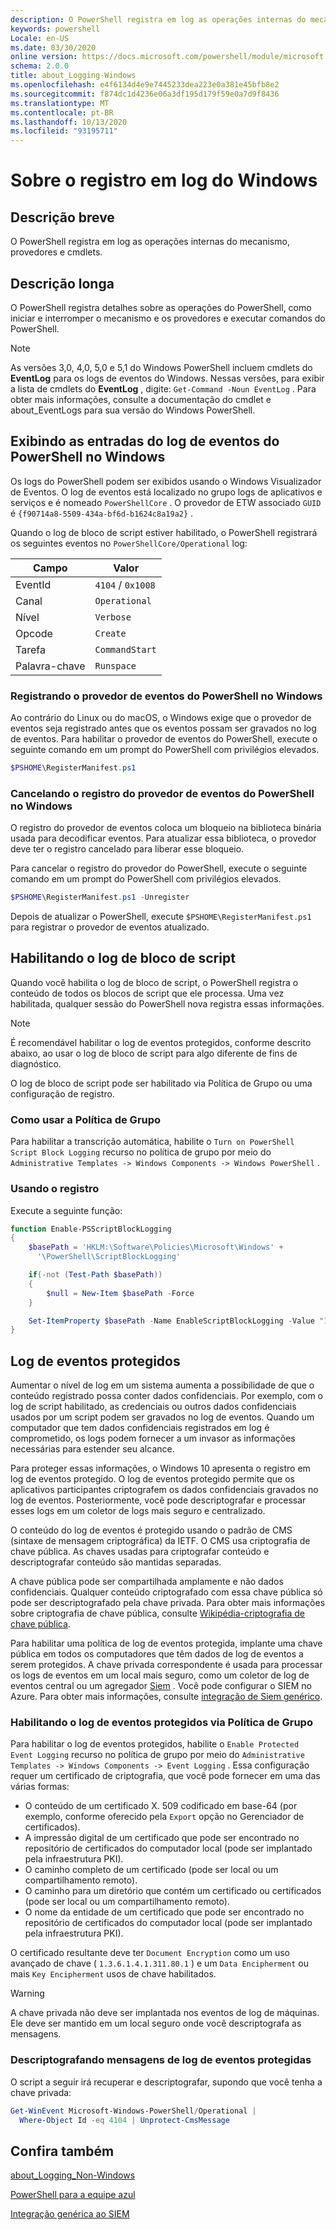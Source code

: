 ```yaml
---
description: O PowerShell registra em log as operações internas do mecanismo, provedores e cmdlets.
keywords: powershell
Locale: en-US
ms.date: 03/30/2020
online version: https://docs.microsoft.com/powershell/module/microsoft.powershell.core/about/about_logging_windows?view=powershell-6&WT.mc_id=ps-gethelp
schema: 2.0.0
title: about_Logging-Windows
ms.openlocfilehash: e4f6134d4e9e7445233dea223e0a381e45bfb8e2
ms.sourcegitcommit: f874dc1d4236e06a3df195d179f59e0a7d9f8436
ms.translationtype: MT
ms.contentlocale: pt-BR
ms.lasthandoff: 10/13/2020
ms.locfileid: "93195711"
---
```

# <a name="about-logging-windows"></a>Sobre o registro em log do Windows

## <a name="short-description"></a>Descrição breve

O PowerShell registra em log as operações internas do mecanismo, provedores e cmdlets.

## <a name="long-description"></a>Descrição longa

O PowerShell registra detalhes sobre as operações do PowerShell, como iniciar e interromper o mecanismo e os provedores e executar comandos do PowerShell.

> [!NOTE]
> As versões 3,0, 4,0, 5,0 e 5,1 do Windows PowerShell incluem cmdlets do **EventLog** para os logs de eventos do Windows. Nessas versões, para exibir a lista de cmdlets do **EventLog** , digite: `Get-Command -Noun EventLog` . Para obter mais informações, consulte a documentação do cmdlet e about_EventLogs para sua versão do Windows PowerShell.

## <a name="viewing-the-powershell-event-log-entries-on-windows"></a>Exibindo as entradas do log de eventos do PowerShell no Windows

Os logs do PowerShell podem ser exibidos usando o Windows Visualizador de Eventos. O log de eventos está localizado no grupo logs de aplicativos e serviços e é nomeado `PowerShellCore` . O provedor de ETW associado `GUID` é `{f90714a8-5509-434a-bf6d-b1624c8a19a2}` .

Quando o log de bloco de script estiver habilitado, o PowerShell registrará os seguintes eventos no `PowerShellCore/Operational` log:

|Campo| Valor|
|-|-|
|EventId|`4104` / `0x1008`|
|Canal|`Operational`|
|Nível|`Verbose`|
|Opcode|`Create`|
|Tarefa|`CommandStart`|
|Palavra-chave|`Runspace`|

### <a name="registering-the-powershell-event-provider-on-windows"></a>Registrando o provedor de eventos do PowerShell no Windows

Ao contrário do Linux ou do macOS, o Windows exige que o provedor de eventos seja registrado antes que os eventos possam ser gravados no log de eventos. Para habilitar o provedor de eventos do PowerShell, execute o seguinte comando em um prompt do PowerShell com privilégios elevados.

```powershell
$PSHOME\RegisterManifest.ps1
```

### <a name="unregistering-the-powershell-event-provider-on-windows"></a>Cancelando o registro do provedor de eventos do PowerShell no Windows

O registro do provedor de eventos coloca um bloqueio na biblioteca binária usada para decodificar eventos. Para atualizar essa biblioteca, o provedor deve ter o registro cancelado para liberar esse bloqueio.

Para cancelar o registro do provedor do PowerShell, execute o seguinte comando em um prompt do PowerShell com privilégios elevados.

```powershell
$PSHOME\RegisterManifest.ps1 -Unregister
```

Depois de atualizar o PowerShell, execute `$PSHOME\RegisterManifest.ps1` para registrar o provedor de eventos atualizado.

## <a name="enabling-script-block-logging"></a>Habilitando o log de bloco de script

Quando você habilita o log de bloco de script, o PowerShell registra o conteúdo de todos os blocos de script que ele processa. Uma vez habilitada, qualquer sessão do PowerShell nova registra essas informações.

> [!NOTE]
> É recomendável habilitar o log de eventos protegidos, conforme descrito abaixo, ao usar o log de bloco de script para algo diferente de fins de diagnóstico.

O log de bloco de script pode ser habilitado via Política de Grupo ou uma configuração de registro.

### <a name="using-group-policy"></a>Como usar a Política de Grupo

Para habilitar a transcrição automática, habilite o `Turn on PowerShell Script Block
Logging` recurso no política de grupo por meio do `Administrative Templates -> Windows
Components -> Windows PowerShell` .

### <a name="using-the-registry"></a>Usando o registro

Execute a seguinte função:

```powershell
function Enable-PSScriptBlockLogging
{
    $basePath = 'HKLM:\Software\Policies\Microsoft\Windows' +
      '\PowerShell\ScriptBlockLogging'

    if(-not (Test-Path $basePath))
    {
        $null = New-Item $basePath -Force
    }

    Set-ItemProperty $basePath -Name EnableScriptBlockLogging -Value "1"
}
```

## <a name="protected-event-logging"></a>Log de eventos protegidos

Aumentar o nível de log em um sistema aumenta a possibilidade de que o conteúdo registrado possa conter dados confidenciais. Por exemplo, com o log de script habilitado, as credenciais ou outros dados confidenciais usados por um script podem ser gravados no log de eventos. Quando um computador que tem dados confidenciais registrados em log é comprometido, os logs podem fornecer a um invasor as informações necessárias para estender seu alcance.

Para proteger essas informações, o Windows 10 apresenta o registro em log de eventos protegido.
O log de eventos protegido permite que os aplicativos participantes criptografem os dados confidenciais gravados no log de eventos. Posteriormente, você pode descriptografar e processar esses logs em um coletor de logs mais seguro e centralizado.

O conteúdo do log de eventos é protegido usando o padrão de CMS (sintaxe de mensagem criptográfica) da IETF. O CMS usa criptografia de chave pública. As chaves usadas para criptografar conteúdo e descriptografar conteúdo são mantidas separadas.

A chave pública pode ser compartilhada amplamente e não dados confidenciais. Qualquer conteúdo criptografado com essa chave pública só pode ser descriptografado pela chave privada. Para obter mais informações sobre criptografia de chave pública, consulte [Wikipédia-criptografia de chave pública](https://en.wikipedia.org/wiki/Public-key_cryptography).

Para habilitar uma política de log de eventos protegida, implante uma chave pública em todos os computadores que têm dados de log de eventos a serem protegidos. A chave privada correspondente é usada para processar os logs de eventos em um local mais seguro, como um coletor de log de eventos central ou um agregador [Siem][] . Você pode configurar o SIEM no Azure. Para obter mais informações, consulte [integração de Siem genérico](/cloud-app-security/siem).

### <a name="enabling-protected-event-logging-via-group-policy"></a>Habilitando o log de eventos protegidos via Política de Grupo

Para habilitar o log de eventos protegidos, habilite o `Enable Protected Event Logging` recurso no política de grupo por meio do `Administrative Templates -> Windows Components
-> Event Logging` . Essa configuração requer um certificado de criptografia, que você pode fornecer em uma das várias formas:

- O conteúdo de um certificado X. 509 codificado em base-64 (por exemplo, conforme oferecido pela `Export` opção no Gerenciador de certificados).
- A impressão digital de um certificado que pode ser encontrado no repositório de certificados do computador local (pode ser implantado pela infraestrutura PKI).
- O caminho completo de um certificado (pode ser local ou um compartilhamento remoto).
- O caminho para um diretório que contém um certificado ou certificados (pode ser local ou um compartilhamento remoto).
- O nome da entidade de um certificado que pode ser encontrado no repositório de certificados do computador local (pode ser implantado pela infraestrutura PKI).

O certificado resultante deve ter `Document Encryption` como um uso avançado de chave ( `1.3.6.1.4.1.311.80.1` ) e um `Data Encipherment` ou mais `Key
Encipherment` usos de chave habilitados.

> [!WARNING]
> A chave privada não deve ser implantada nos eventos de log de máquinas. Ele deve ser mantido em um local seguro onde você descriptografa as mensagens.

### <a name="decrypting-protected-event-logging-messages"></a>Descriptografando mensagens de log de eventos protegidas

O script a seguir irá recuperar e descriptografar, supondo que você tenha a chave privada:

```powershell
Get-WinEvent Microsoft-Windows-PowerShell/Operational |
  Where-Object Id -eq 4104 | Unprotect-CmsMessage
```

## <a name="see-also"></a>Confira também

[about_Logging_Non-Windows](about_Logging_Non-Windows.md)

[PowerShell para a equipe azul](https://devblogs.microsoft.com/powershell/powershell-the-blue-team/)

[Integração genérica ao SIEM](/cloud-app-security/siem)

<!-- link references -->
[SIEM]: https://wikipedia.org/wiki/Security_information_and_event_management
